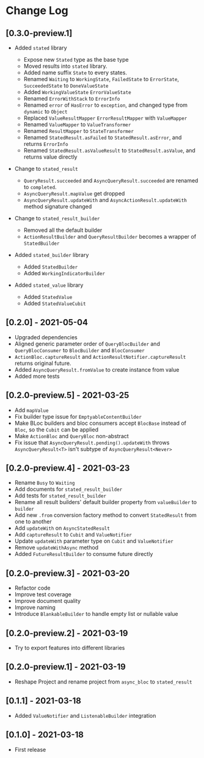 # Change Log

## [0.3.0-preview.1]

* Added `stated` library
  * Expose new `Stated` type as the base type
  * Moved results into `stated` library.
  * Added name suffix `State` to every states.
  * Renamed `Waiting` to `WorkingState`, `FailedState` to `ErrorState`, `SucceededState` to `DoneValueState`
  * Added `WorkingValueState` `ErrorValueState`
  * Renamed `ErrorWithStack` to `ErrorInfo`
  * Renamed `error` of `HasError` to `exception`, and changed type from `dynamic` to `Object`
  * Replaced `ValueResultMapper` `ErrorResultMapper` with `ValueMapper`
  * Renamed `ValueMapper` to `ValueTransformer`
  * Renamed `ResultMapper` to `StateTransformer`
  * Renamed `StatedResult.asFailed` to `StatedResult.asError`, and returns `ErrorInfo`
  * Renamed `StatedResult.asValueResult` to `StatedResult.asValue`, and returns value directly

* Change to `stated_result`
  * `QueryResult.succeeded` and `AsyncQueryResult.succeeded` are renamed to `completed`.
  * `AsyncQueryResult.mapValue` get dropped
  * `AsyncQueryResult.updateWith` and `AsyncActionResult.updateWith` method signature changed

* Change to `stated_result_builder`
  * Removed all the default builder
  * `ActionResultBuilder` and `QueryResultBuilder` becomes a wrapper of `StatedBuilder`

* Added `stated_builder` library
  * Added `StatedBuilder`
  * Added `WorkingIndicatorBuilder`

* Added `stated_value` library
  * Added `StatedValue`
  * Added `StatedValueCubit`

## [0.2.0] - 2021-05-04

* Upgraded dependencies
* Aligned generic parameter order of `QueryBlocBuilder` and `QueryBlocConsumer` to `BlocBuilder` and `BlocConsumer`
* `ActionBloc.captureResult` and `ActionResultNotifier.captureResult` returns original future.
* Added `AsyncQueryResult.fromValue` to create instance from value
* Added more tests

## [0.2.0-preview.5] - 2021-03-25

* Add `mapValue`
* Fix builder type issue for `EmptyableContentBuilder`
* Make BLoc builders and bloc consumers accept `BlocBase` instead of `Bloc`, so the `Cubit` can be applied
* Make `ActionBloc` and `QueryBloc` non-abstract
* Fix issue that `AsyncQueryResult.pending().updateWith` throws `AsyncQueryResult<T>` isn't subtype of `AsyncQueryResult<Never>`

## [0.2.0-preview.4] - 2021-03-23

* Rename `Busy` to `Waiting`
* Add documents for `stated_result_builder`
* Add tests for `stated_result_builder`
* Rename all result builders' default builder property from `valueBuilder` to `builder`
* Add new `.from` conversion factory method to convert `StatedResult` from one to another
* Add `updateWith` on `AsyncStatedResult`
* Add `captureResult` to `Cubit` and `ValueNotifier`
* Update `updateWith` parameter type on `Cubit` and `ValueNotifier`
* Remove `updateWithAsync` method
* Added `FutureResultBuilder` to consume future directly

## [0.2.0-preview.3] - 2021-03-20

* Refactor code
* Improve test coverage
* Improve document quality
* Improve naming
* Introduce `BlankableBuilder` to handle empty list or nullable value

## [0.2.0-preview.2] - 2021-03-19

* Try to export features into different libraries

## [0.2.0-preview.1] - 2021-03-19

* Reshape Project and rename project from `async_bloc` to `stated_result`

## [0.1.1] - 2021-03-18

* Added `ValueNotifier` and `ListenableBuilder` integration

## [0.1.0] - 2021-03-18

* First release
